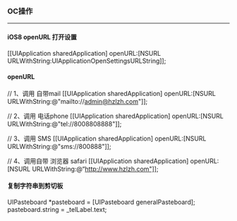 ### OC操作
-----

#### iOS8 openURL 打开设置    
[[UIApplication sharedApplication] openURL:[NSURL URLWithString:UIApplicationOpenSettingsURLString]];


#### openURL

//    1、调用 自带mail
    [[UIApplication sharedApplication] openURL:[NSURL URLWithString:@"mailto://admin@hzlzh.com"]];
    
//    2、调用 电话phone
[[UIApplication sharedApplication] openURL:[NSURL URLWithString:@"tel://8008808888"]];
    
//    3、调用 SMS
[[UIApplication sharedApplication] openURL:[NSURL URLWithString:@"sms://800888"]];
    
//    4、调用自带 浏览器 safari
[[UIApplication sharedApplication] openURL:[NSURL URLWithString:@“http://www.hzlzh.com"]];


#### 复制字符串到剪切板

UIPasteboard *pasteboard = [UIPasteboard generalPasteboard];
pasteboard.string = _telLabel.text;


